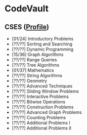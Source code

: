 # CodeVault

## CSES ([Profile](https://cses.fi/problemset/user/59395))
- [01/24] Introductory Problems
- [??/??] Sorting and Searching
- [??/??] Dynamic Programming
- [15/36] Graph Algorithms
- [??/??] Range Queries
- [??/??] Tree Algorithms
- [01/37] Mathematics
- [??/??] String Algorithms
- [??/??] Geometry
- [??/??] Advanced Techniques
- [??/??] Sliding Window Problems
- [??/??] Interactive Problems
- [??/??] Bitwise Operations
- [??/??] Construction Problems
- [??/??] Advanced Graph Problems
- [??/??] Counting Problems
- [??/??] Additional Problems I
- [??/??] Additional Problems II